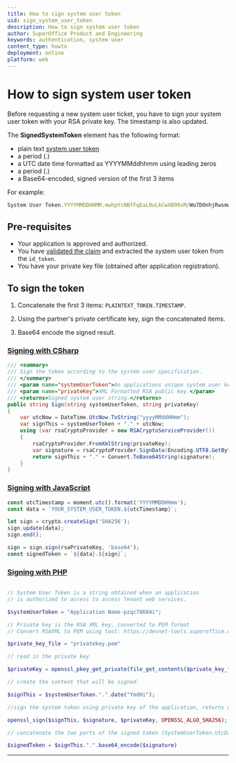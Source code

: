 ```yaml
---
title: How to sign system user token
uid: sign_system_user_token
description: How to sign system user token
author: SuperOffice Product and Engineering
keywords: authentication, system user
content_type: howto
deployment: online
platform: web
---
```


<!-- markdownlint-disable-file MD051 -->
# How to sign system user token

Before requesting a new system user ticket, you have to sign your system user token with your RSA private key. The timestamp is also updated.

The **SignedSystemToken** element has the following format:

* plain text [system user token][1]
* a period (.)
* a UTC date time formatted as YYYYMMddhhmm using leading zeros
* a period (.)
* a Base64-encoded, signed version of the first 3 items

For example:

```javascript
System User Token.YYYYMMDDHHMM.mwhpYcNBfFqEaL0uLkCwXB99sM/Wo7DOnhjRwsmwNAd2EmBM1z+Co=
```

## Pre-requisites

* Your application is approved and authorized.
* You have [validated the claim][2] and extracted the system user token from the `id_token`.
* You have your private key file (obtained after application registration).

## To sign the token

1. Concatenate the first 3 items: `PLAINTEXT_TOKEN.TIMESTAMP`.

2. Using the partner's private certificate key, sign the concatenated items.

3. Base64 encode the signed result.

### [Signing with CSharp](#tab/sign-cs)

```csharp
/// <summary>
/// Sign the token according to the system user specification.                  
/// </summary>
/// <param name="systemUserToken">An applications unique system user key for a tenant.</param>
/// <param name="privateKey">XML Formatted RSA public key.</param>
/// <returns>Signed system user string.</returns>
public string Sign(string systemUserToken, string privateKey)
{
    var utcNow = DateTime.UtcNow.ToString("yyyyMMddHHmm");
    var signThis = systemUserToken + "." + utcNow;
    using (var rsaCryptoProvider = new RSACryptoServiceProvider())
    {
        rsaCryptoProvider.FromXmlString(privateKey);
        var signature = rsaCryptoProvider.SignData(Encoding.UTF8.GetBytes(signThis), "SHA256");
        return signThis + "." + Convert.ToBase64String(signature);
    }
}
```

### [Signing with JavaScript](#tab/sign-js)

```javascript
const utcTimestamp = moment.utc().format('YYYYMMDDHHmm');
const data = `YOUR_SYSTEM_USER_TOKEN.${utcTimestamp}`;

let sign = crypto.createSign('SHA256');
sign.update(data);
sign.end();

sign = sign.sign(rsaPrivateKey, 'base64');
const signedToken = `${data}.${sign}`;
```

### [Signing with PHP](#tab/sign-php)

```php

// System User Token is a string obtained when an application 
// is authorized to access to access Tenant web services.

$systemUserToken = "Application Name-pzqc70604i";

// Private key is the RSA XML key, converted to PEM format
// Convert RSAXML to PEM using tool: https://devnet-tools.superoffice.com/rsa

$private_key_file = "privatekey.pem"

// read in the private key

$privateKey = openssl_pkey_get_private(file_get_contents($private_key_file), "PASSWORD");

// create the content that will be signed.

$signThis = $systemUserToken.".".date("YmdHi");

//sign the system token using private key of the application, returns $signature

openssl_sign($signThis, $signature, $privateKey, OPENSSL_ALGO_SHA256);

// concatenate the two parts of the signed token (SystemUserToken.UtcDate.Base64EncodedSignature)

$signedToken = $signThis.".".base64_encode($signature)

```

***

<!-- Referenced links -->
[1]: index.md
[2]: ../validate-security-tokens.md
